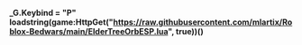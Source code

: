 **_G.Keybind = "P"
loadstring(game:HttpGet("https://raw.githubusercontent.com/mlartix/Roblox-Bedwars/main/ElderTreeOrbESP.lua", true))()**
